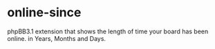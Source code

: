 # online-since
phpBB3.1 extension that shows the length of time your board has been online. in Years, Months and Days.
